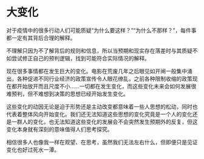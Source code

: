 # 大变化


对于疫情中的很多行动人们可能质疑“为什么要这样？”“为什么不那样？”，每件事都一定有其背后合理的解释。

不理解只因为不了解背后的规则和信息，所以当预期和现实存在落差时与其质疑不如尝试修正自己的预判逻辑，找到可能符合实际情况的解释。

现在很多事情都在发生巨大的变化。电影在荒废几年之后眼见如开闸一般集中涌出，各种促进不同行业经济的政策宣传令人眼花缭乱，之前各种限制收缩的政策现在都开始放开而且尺度不小……一切都在发生变化，而这些变化未来会如何发展很难预判，但不难想到决策的思想已经开始发生变化。

这些变化的动因无论是迫于形势还是主动改变都意味着一些人思想的松动，同时也代表着整体风向开始变化。我们还无法知道这些思想的变化究竟是一个人的变化还是一群人的变化，也无法知道这些变化的发展会不会突然发生预期外的反复，但这变化本身就有深刻的意味值得人们思考探究。

相信很多人也像我一样在观望、在思考，虽然我们无法左右什么，但即便只是见证变化也好过死水一潭。
